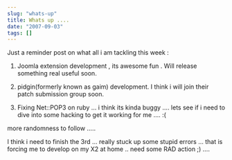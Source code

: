 ```yaml
---
slug: "whats-up"
title: Whats up ....
date: "2007-09-03"
tags: []
---
```

Just a reminder post on what all i am tackling this week :

1. Joomla extension development , its awesome fun . Will release something real useful soon.

2. pidgin(formerly known as gaim) development. I think i will join their patch submission group soon.

3. Fixing Net::POP3 on ruby … i think its kinda buggy …. lets see if i need to dive into some hacking to get it working for me …. :(

more randomness to follow …..

I think i need to finish the 3rd … really stuck up some stupid errors … that is forcing me to develop on my X2 at home .. need some RAD action ;) ….
